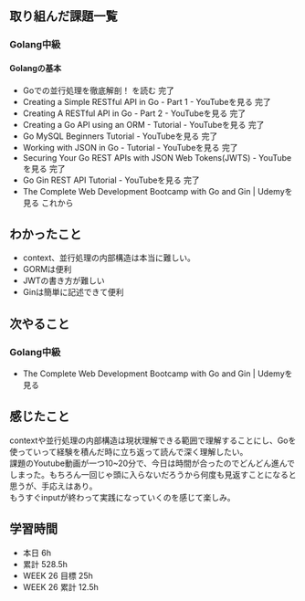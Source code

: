 ## 取り組んだ課題一覧 
### Golang中級
#### Golangの基本
- Goでの並行処理を徹底解剖！ を読む 完了
- Creating a Simple RESTful API in Go - Part 1 - YouTubeを見る 完了
- Creating A RESTful API in Go - Part 2 - YouTubeを見る 完了
- Creating a Go API using an ORM - Tutorial - YouTubeを見る 完了
- Go MySQL Beginners Tutorial - YouTubeを見る 完了
- Working with JSON in Go - Tutorial - YouTubeを見る 完了
- Securing Your Go REST APIs with JSON Web Tokens(JWTS) - YouTubeを見る 完了
- Go Gin REST API Tutorial - YouTubeを見る 完了
- The Complete Web Development Bootcamp with Go and Gin | Udemyを見る これから

 ## わかったこと 
- context、並行処理の内部構造は本当に難しい。
- GORMは便利
- JWTの書き方が難しい
- Ginは簡単に記述できて便利

 ## 次やること
### Golang中級
- The Complete Web Development Bootcamp with Go and Gin | Udemyを見る


 ## 感じたこと 
contextや並行処理の内部構造は現状理解できる範囲で理解することにし、Goを使っていって経験を積んだ時に立ち返って読んで深く理解したい。  
課題のYoutube動画が一つ10~20分で、今日は時間が合ったのでどんどん進んでしまった。もちろん一回じゃ頭に入らないだろうから何度も見返すことになると思うが、手応えはあり。  
もうすぐinputが終わって実践になっていくのを感じて楽しみ。

 ## 学習時間 
 - 本日 6h 
 - 累計 528.5h 
 - WEEK 26 目標 25h 
 - WEEK 26 累計 12.5h